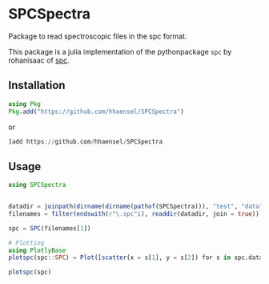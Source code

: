 # SPCSpectra

Package to read spectroscopic files in the spc format.

This package is a julia implementation of the pythonpackage `spc` by rohanisaac
of [spc](https://github.com/rohanisaac/spc).


## Installation

```julia
using Pkg
Pkg.add("https://github.com/hhaensel/SPCSpectra")
```
or
```julia
]add https://github.com/hhaensel/SPCSpectra
```

## Usage

```julia
using SPCSpectra


datadir = joinpath(dirname(dirname(pathof(SPCSpectra))), "test", "data")
filenames = filter(endswith(r"\.spc"i), readdir(datadir, join = true))

spc = SPC(filenames[1])

# Plotting
using PlotlyBase
plotspc(spc::SPC) = Plot([scatter(x = s[1], y = s[2]) for s in spc.data])

plotspc(spc)
```

